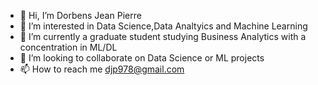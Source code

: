 - 👋 Hi, I’m Dorbens Jean Pierre
- 👀 I’m interested in Data Science,Data Analtyics and Machine Learning
- 🌱 I’m currently a graduate student studying Business Analytics with a concentration in ML/DL
- 💞️ I’m looking to collaborate on Data Science or ML projects
- 📫 How to reach me djp978@gmail.com

<!---
Djeanpierre/Djeanpierre is a ✨ special ✨ repository because its `README.md` (this file) appears on your GitHub profile.
You can click the Preview link to take a look at your changes.
--->
